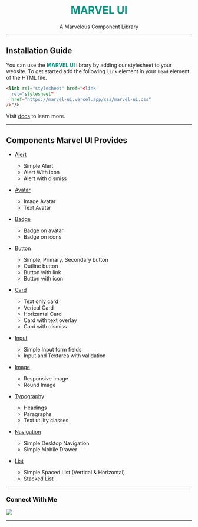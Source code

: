 <h1 align="center" style="color: #009688; font-weight: bold">MARVEL UI</h1>

<p align="center">A Marvelous Component Library</p>

---

## Installation Guide

You can use the <span style="color: #009688; font-weight: bold">MARVEL UI </span> library by adding our stylesheet to your website. To get started add the following `link` element in your `head` element of the HTML file.

```html
<link rel="stylesheet" href="<link
  rel="stylesheet"
  href="https://marvel-ui.vercel.app/css/marvel-ui.css"
/>"/>
```

Visit [docs](https://marvel-ui.vercel.app/docs/get-started.html) to learn more.

---

## Components Marvel UI Provides

- [Alert](https://marvel-ui.vercel.app/docs/alerts.html)
  - Simple Alert
  - Alert With icon
  - Alert with dismiss

- [Avatar](https://marvel-ui.vercel.app/docs/avatars.html)
  - Image Avatar
  - Text Avatar

- [Badge](https://marvel-ui.vercel.app/docs/badges.html)
  - Badge on avatar
  - Badge on icons

- [Button](https://marvel-ui.vercel.app/docs/buttons.html)
  - Simple, Primary, Secondary button
  - Outline button
  - Button with link
  - Button with icon

- [Card](https://marvel-ui.vercel.app/docs/cards.html)
  - Text only card
  - Verical Card
  - Horizantal Card
  - Card with text overlay
  - Card with dismiss

- [Input](https://marvel-ui.vercel.app/docs/inputs.html)
  - Simple Input form fields
  - Input and Textarea with validation

- [Image](https://marvel-ui.vercel.app/docs/images.html)
  - Responsive Image
  - Round Image

- [Typography](https://marvel-ui.vercel.app/docs/typography.html)
  - Headings
  - Paragraphs
  - Text utility classes

- [Navigation](https://marvel-ui.vercel.app/docs/navigation.html)
  - Simple Desktop Navigation
  - Simple Mobile Drawer

- [List](https://marvel-ui.vercel.app/docs/list.html)
  - Simple Spaced List (Vertical & Horizontal)
  - Stacked List

---

### Connect With Me

[![](https://img.shields.io/twitter/follow/ershivampandey?style=for-the-badge&logo=twitter)](https://twitter.com/ershivampandey)

---

